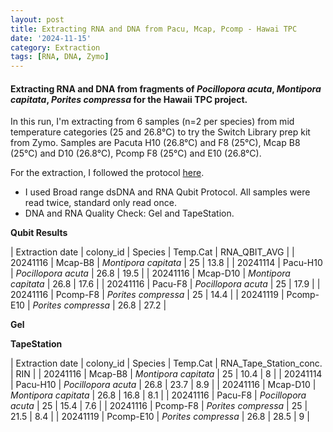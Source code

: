 ```yaml
---
layout: post
title: Extracting RNA and DNA from Pacu, Mcap, Pcomp - Hawai TPC
date: '2024-11-15'
category: Extraction
tags: [RNA, DNA, Zymo]
---
```


#### Extracting RNA and DNA from fragments of _Pocillopora acuta_, _Montipora capitata_, _Porites compressa_ for the Hawaii TPC project.
In this run, I'm extracting from 6 samples (n=2 per species) from mid temperature categories (25 and 26.8°C) to try the Switch Library prep kit from Zymo.
Samples are Pacuta H10 (26.8°C) and F8 (25°C), Mcap B8 (25°C) and D10 (26.8°C), Pcomp F8 (25°C) and E10 (26.8°C).

For the extraction, I followed the protocol [here](https://fscucchia-labnotebooks.github.io/FScucchia_Putnam_Lab_Notebook/DNA-RNA-extraction-Zymo-kit/).
- I used Broad range dsDNA and RNA Qubit Protocol. All samples were read twice, standard only read once.
- DNA and RNA Quality Check: Gel and TapeStation.

**Qubit Results**

| Extraction date | colony_id |      Species            | Temp.Cat | RNA_QBIT_AVG |
|   20241116 | Mcap-B8   | *Montipora capitata*         | 25       |  13.8         |
|   20241114 | Pacu-H10  | *Pocillopora acuta*         | 26.8       | 19.5         |
|   20241116 | Mcap-D10   | *Montipora capitata*         | 26.8       |  17.6         |
|   20241116 | Pacu-F8  | *Pocillopora acuta*         | 25       | 17.9         |
|   20241116 | Pcomp-F8   | *Porites compressa*         | 25       | 14.4          |
|   20241119 | Pcomp-E10  | *Porites compressa*         | 26.8      | 27.2         |


**Gel**

**TapeStation**

| Extraction date  | colony_id  |     Species            | Temp.Cat   |   RNA_Tape_Station_conc.   | RIN |
| 20241116  |  Mcap-B8    | *Montipora capitata*         | 25       |  10.4         | 8 |
| 20241114  |  Pacu-H10   | *Pocillopora acuta*          | 26.8     | 23.7          | 8.9 |
| 20241116  |  Mcap-D10   | *Montipora capitata*         | 26.8     |  16.8         | 8.1 |
| 20241116  |  Pacu-F8    | *Pocillopora acuta*          | 25       | 15.4          | 7.6 |
| 20241116  |  Pcomp-F8   | *Porites compressa*          | 25       | 21.5          | 8.4 |
| 20241119  |  Pcomp-E10  | *Porites compressa*          | 26.8     | 28.5          | 9 |


